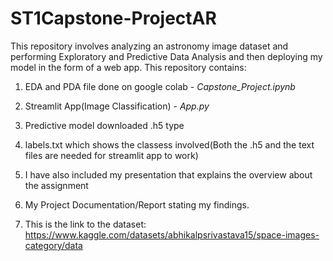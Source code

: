 # ST1Capstone-ProjectAR
This repository involves analyzing an astronomy image dataset and performing Exploratory and Predictive Data Analysis and then deploying my model in the form of a web app. 
This repository contains:
1. EDA and PDA file done on google colab - _Capstone_Project.ipynb_
2. Streamlit App(Image Classification) - _App.py_
3. Predictive model downloaded .h5 type
4. labels.txt which shows the classess involved(Both the .h5 and the text files are needed for streamlit app to work)

5. I have also included my presentation that explains the overview about the assignment
6. My Project Documentation/Report stating my findings. 

7. This is the link to the dataset: https://www.kaggle.com/datasets/abhikalpsrivastava15/space-images-category/data
